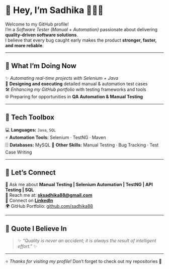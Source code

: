 # 🌸 Hey, I’m **Sadhika** 👩‍💻✨  

Welcome to my GitHub profile!  
I’m a *Software Tester (Manual + Automation)* passionate about delivering **quality-driven software solutions**.  
I believe that every bug caught early makes the product **stronger, faster, and more reliable**.  

---

## 🚀 **What I’m Doing Now**  
✨ *Automating real-time projects with Selenium + Java*  
📝 **Designing and executing** detailed manual & automation test cases  
🛠️ *Enhancing my GitHub portfolio* with testing frameworks and tools  
🌐 Preparing for opportunities in **QA Automation & Manual Testing**  

---

## 🔧 **Tech Toolbox**  
💻 **Languages:** `Java`, `SQL`  
⚡ **Automation Tools:** Selenium · TestNG · Maven  
🗄️ **Databases:** MySQL 
📂 **Other Skills:** Manual Testing · Bug Tracking · Test Case Writing  

---

## 🌟 **Let’s Connect**  
💬 Ask me about **Manual Testing | Selenium Automation | TestNG | API Testing | SQL**  
📧 Reach me at: **[sksadhika88@gmail.com](mailto:sksadhika88@gmail.com)**  
🔗 Connect on **[LinkedIn](https://www.linkedin.com/in/sadhika-muzeeb-491073355/)**  
🌍 GitHub Portfolio: [github.com/sadhika88](https://github.com/sadhika88)  

---

## 💎 **Quote I Believe In**  
> ✨ *“Quality is never an accident; it is always the result of intelligent effort.”* ✨  

---

⭐ *Thanks for visiting my profile!* Don’t forget to check out my repositories 🚀  
